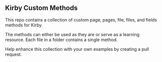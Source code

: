 ## Kirby Custom Methods

This repo contains a collection of custom page, pages, file, files, and fields methods for Kirby.

The methods can either be used as they are or serve as a learning resource. Each file in a folder contains a single method.

Help enhance this collection with your own examples by creating a pull request.

